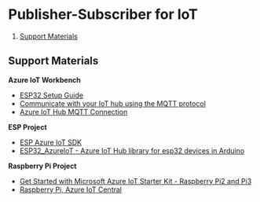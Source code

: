 # Publisher-Subscriber for IoT

1) [Support Materials](#materials)

## Support Materials <a name="materials"></a>

**Azure IoT Workbench**
- [ESP32 Setup Guide](https://github.com/microsoft/vscode-iot-workbench/blob/master/docs/esp32/esp32-setup.md)
- [Communicate with your IoT hub using the MQTT protocol](https://docs.microsoft.com/en-us/azure/iot-hub/iot-hub-mqtt-support)
- [Azure IoT Hub MQTT Connection](https://www.opc-router.com/azure-iot-hub-mqtt-connection/#AzureIoTHubMQTTClientConfiguration)

**ESP Project**
- [ESP Azure IoT SDK](https://github.com/espressif/esp-azure?fbclid=IwAR2gINJAbW_89AL0iq2T_c0TRb_Q0TVUISU9mHSa_gzrqex24haVat85E0s)
- [ESP32_AzureIoT - Azure IoT Hub library for esp32 devices in Arduino](https://github.com/VSChina/ESP32_AzureIoT_Arduino)

**Raspberry Pi Project**

- [Get Started with Microsoft Azure IoT Starter Kit - Raspberry Pi2 and Pi3](https://github.com/Azure-Samples/iot-hub-c-raspberrypi-getstartedkit/blob/master/README.md)
- [Raspberry Pi, Azure IoT Central](https://dev.to/azure/raspberry-pi-azure-iot-central-and-docker-container-debugging-56hn)
